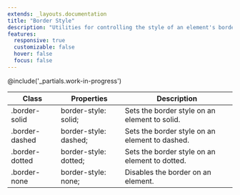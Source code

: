 ```yaml
---
extends: _layouts.documentation
title: "Border Style"
description: "Utilities for controlling the style of an element's borders."
features:
  responsive: true
  customizable: false
  hover: false
  focus: false
---
```


@include('_partials.work-in-progress')

<div class="border-t border-grey-lighter">
  <table class="w-full text-left table-collapse">
    <thead>
      <tr>
        <th class="text-sm font-semibold text-grey-darker p-2 bg-grey-lightest">Class</th>
        <th class="text-sm font-semibold text-grey-darker p-2 bg-grey-lightest">Properties</th>
        <th class="text-sm font-semibold text-grey-darker p-2 bg-grey-lightest">Description</th>
      </tr>
    </thead>
    <tbody class="align-baseline">
      <tr>
          <td class="p-2 border-t border-smoke font-mono text-xs text-purple-dark">.border-solid</td>
          <td class="p-2 border-t border-smoke font-mono text-xs text-blue-dark">border-style: solid;</td>
          <td class="p-2 border-t border-smoke text-sm text-grey-darker">Sets the border style on an element to solid.</td>
      </tr>
      <tr>
          <td class="p-2 border-t border-smoke font-mono text-xs text-purple-dark">.border-dashed</td>
          <td class="p-2 border-t border-smoke font-mono text-xs text-blue-dark">border-style: dashed;</td>
          <td class="p-2 border-t border-smoke text-sm text-grey-darker">Sets the border style on an element to dashed.</td>
      </tr>
      <tr>
          <td class="p-2 border-t border-smoke-light font-mono text-xs text-purple-dark">.border-dotted</td>
          <td class="p-2 border-t border-smoke-light font-mono text-xs text-blue-dark">border-style: dotted;</td>
          <td class="p-2 border-t border-smoke-light text-sm text-grey-darker">Sets the border style on an element to dotted.</td>
      </tr>
      <tr>
          <td class="p-2 border-t border-smoke-light font-mono text-xs text-purple-dark">.border-none</td>
          <td class="p-2 border-t border-smoke-light font-mono text-xs text-blue-dark">border-style: none;</td>
          <td class="p-2 border-t border-smoke-light text-sm text-grey-darker">Disables the border on an element.</td>
      </tr>
    </tbody>
  </table>
</div>
